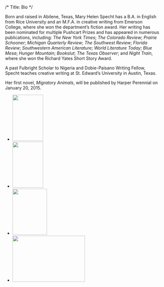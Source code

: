 /*
Title: Bio
*/

Born and raised in Abilene, Texas, Mary Helen Specht has a B.A. in English from
Rice University and an M.F.A. in creative writing from Emerson College, where
she won the department’s fiction award. Her writing has been nominated for
multiple Pushcart Prizes and has appeared in numerous publications, including:
_The New York Times_; _The Colorado Review_; _Prairie Schooner_;
_Michigan Quarterly Review_; _The Southwest Review_; _Florida Review_;
_Southwestern American Literature_; _World Literature Today_; _Blue Mesa_;
_Hunger Mountain_; _Bookslut_; _The Texas Observer_; and _Night Train_, where
she won the Richard Yates Short Story Award.

A past Fulbright Scholar to Nigeria and Dobie-Paisano Writing Fellow, Specht
teaches creative writing at St. Edward’s University in Austin, Texas.

Her first novel, _Migratory Animals_, will be published by Harper Perennial on
January 20, 2015.

<ul class="fancybox">
  <li><a rel="group" href="/assets/img/gallery/mary-helen-specht-photo1.jpg" title="Photo by Erica Nix"><img src="/assets/img/gallery/mary-helen-specht-photo1-thumb.jpg" width="100" height="150"></a></li>
  <li><a rel="group" href="/assets/img/gallery/mary-helen-specht-photo2.jpg" title="Photo by Erica Nix"><img src="/assets/img/gallery/mary-helen-specht-photo2-thumb.jpg" width="100" height="150"></a></li>
  <li><a rel="group" href="/assets/img/gallery/mary-helen-specht-photo4.jpg"><img src="/assets/img/gallery/mary-helen-specht-photo4-thumb.jpg" width="112" height="150"></a></li>
  <li><a rel="group" href="/assets/img/gallery/mary-helen-specht-photo5.jpg"><img src="/assets/img/gallery/mary-helen-specht-photo5-thumb.jpg" width="236" height="150"></a></li>
</ul>
